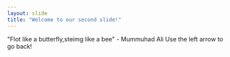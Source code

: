 ```yaml
---
layout: slide
title: "Welcome to our second slide!"
---
```

"Flot like a butterfly,steimg like a bee" - Mummuhad Ali
Use the left arrow to go back!
